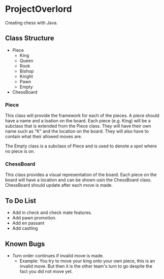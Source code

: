 # ProjectOverlord
Creating chess with Java.

## Class Structure

* Piece
  * King
  * Queen
  * Rook
  * Bishop
  * Knight
  * Pawn
  * Empty
* ChessBoard

### Piece
This class will provide the framework for each of the pieces. A piece should have a name and a loation on the board. Each piece (e.g. King) will be a subclass that is extended from the Piece class. They will have their own name such as "K" and the location on the board. They will also have to contain what their allowed moves are.

The Empty class is a subclass of Piece and is used to denote a spot where no piece is on.

### ChessBoard
This class provides a visual representation of the board. Each piece on the board will have a location and can be shown usin the ChessBoard class. ChessBoard should update after each move is made.

## To Do List
* Add in check and check mate features.
* Add pawn promotion.
* Add en passant
* Add castling

## Known Bugs
* Turn order continues if invalid move is made.
  * Example: You try to move your king onto your own piece, this is an invalid move. But then it is the other team's turn to go despite the fact you did not move yet.

